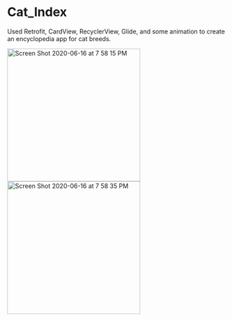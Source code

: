 # Cat_Index

Used Retrofit, CardView, RecyclerView, Glide, and some animation to create an encyclopedia app for cat breeds.

<img width="305" alt="Screen Shot 2020-06-16 at 7 58 15 PM" src="https://user-images.githubusercontent.com/58568596/84840955-000be900-b00f-11ea-8aa9-239e18c59602.png"> <img width="305" alt="Screen Shot 2020-06-16 at 7 58 35 PM" src="https://user-images.githubusercontent.com/58568596/84841152-89bbb680-b00f-11ea-8d3c-f18d85c173cc.png">
